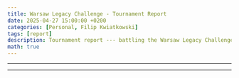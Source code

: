 ```yaml
---
title: Warsaw Legacy Challenge - Tournament Report
date: 2025-04-27 15:00:00 +0200
categories: [Personal, Filip Kwiatkowski]
tags: [report]
description: Tournament report --- battling the Warsaw Legacy Challenge with 8-cast.
math: true
---
```


---



---
